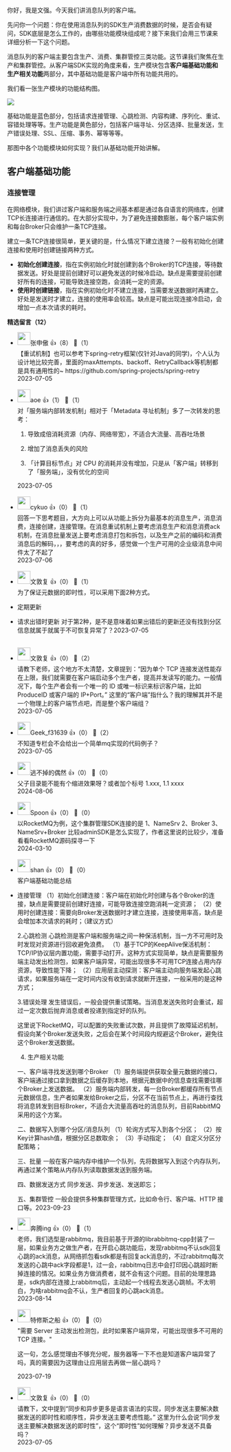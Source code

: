 你好，我是文强。今天我们讲消息队列的客户端。

先问你一个问题：你在使用消息队列的SDK生产消费数据的时候，是否会有疑问，SDK底层是怎么工作的，由哪些功能模块组成呢？接下来我们会用三节课来详细分析一下这个问题。

消息队列的客户端主要包含生产、消费、集群管控三类功能。这节课我们聚焦在生产和集群管控。从客户端SDK实现的角度来看，生产模块包含**客户端基础功能和生产相关功能**两部分，其中基础功能是客户端中所有功能共用的。

我们看一张生产模块的功能结构图。

![](https://static001.geekbang.org/resource/image/c7/61/c7b6ce167752520263ea3c404d2c6561.jpg?wh=3228x1488)

基础功能是蓝色部分，包括请求连接管理、心跳检测、内容构建、序列化、重试、容错处理等等。生产功能是黄色部分，包括客户端寻址、分区选择、批量发送，生产错误处理、SSL、压缩、事务、幂等等等。

那图中各个功能模块如何实现？我们从基础功能开始讲解。

## 客户端基础功能

### 连接管理

在网络模块，我们讲过客户端和服务端之间基本都是通过各自语言的网络库，创建TCP长连接进行通信的。在大部分实现中，为了避免连接数膨胀，每个客户端实例和每台Broker只会维护一条TCP连接。

建立一条TCP连接很简单，更关键的是，什么情况下建立连接？一般有初始化创建连接和使用时创建链接两种方式。

- **初始化创建连接**，指在实例初始化时就创建到各个Broker的TCP连接，等待数据发送。好处是提前创建好可以避免发送的时候冷启动。缺点是需要提前创建好所有的连接，可能导致连接空跑，会消耗一定的资源。
- **使用时创建链接**，指在实例初始化时不建立连接，当需要发送数据时再建立。好处是发送时才建立，连接的使用率会较高。缺点是可能出现连接冷启动，会增加一点本次请求的耗时。
<div><strong>精选留言（12）</strong></div><ul>
<li><img src="https://static001.geekbang.org/account/avatar/00/12/0a/a4/828a431f.jpg" width="30px"><span>张申傲</span> 👍（8） 💬（1）<div>【重试机制】也可以参考下spring-retry框架(仅针对Java的同学)，个人认为设计地比较完善，里面的maxAttempts、backoff、RetryCallback等机制都是具有通用性的~ https:&#47;&#47;github.com&#47;spring-projects&#47;spring-retry</div>2023-07-05</li><br/><li><img src="https://static001.geekbang.org/account/avatar/00/11/1d/de/62bfa83f.jpg" width="30px"><span>aoe</span> 👍（1） 💬（1）<div>对「服务端内部转发机制」相对于「Metadata 寻址机制」多了一次转发的思考：

1. 导致成倍消耗资源（内存、网络带宽），不适合大流量、高吞吐场景
2. 增加了消息丢失的风险
3. 「计算目标节点」对 CPU 的消耗并没有增加，只是从「客户端」转移到了「服务端」，没有优化的空间</div>2023-07-05</li><br/><li><img src="https://static001.geekbang.org/account/avatar/00/11/aa/0c/6a65f487.jpg" width="30px"><span>cykuo</span> 👍（0） 💬（1）<div>回答一下思考题目，大方向上可以从功能上拆分为最基本的消息生产，消息消费，连接创建，连接管理。在消息重试机制上要考虑消息生产和消息消费ack机制，在消息批量发送上要考虑消息打包和拆包，以及生产之前的编码和消费消息后的解码，，，要考虑的真的好多，感觉做一个生产可用的企业级消息中间件太了不起了</div>2023-07-06</li><br/><li><img src="https://static001.geekbang.org/account/avatar/00/12/3c/fa/e2990931.jpg" width="30px"><span>文敦复</span> 👍（0） 💬（1）<div>为了保证元数据的即时性，可以采用下面2种方式。
1. 定期更新
2. 请求出错时更新
对于第2种，是不是意味着如果出错后的更新还没有找到分区信息就属于就属于不可恢复异常了？</div>2023-07-05</li><br/><li><img src="https://static001.geekbang.org/account/avatar/00/12/3c/fa/e2990931.jpg" width="30px"><span>文敦复</span> 👍（0） 💬（2）<div>请教下老师，这个地方不太清楚，文章提到：“因为单个 TCP 连接发送性能存在上限，我们就需要在客户端启动多个生产者，提高并发读写的能力。一般情况下，每个生产者会有一个唯一的 ID 或唯一标识来标识客户端，比如 ProduceID 或客户端的 IP+Port。” 这里的“客户端”指什么？我的理解其并不是一个物理上的客户端节点吧，而是整个客户端组？</div>2023-07-05</li><br/><li><img src="" width="30px"><span>Geek_f31639</span> 👍（0） 💬（2）<div>不知道专栏会不会给出一个简单mq实现的代码例子？</div>2023-07-05</li><br/><li><img src="https://static001.geekbang.org/account/avatar/00/10/c2/7a/942a75d0.jpg" width="30px"><span>逃不掉的偶然</span> 👍（0） 💬（0）<div>父子目录能不能有个缩进效果呀？或者加个标号 1.xxx, 1.1 xxxx</div>2024-08-06</li><br/><li><img src="https://static001.geekbang.org/account/avatar/00/1d/e7/8e/318cfde0.jpg" width="30px"><span>Spoon</span> 👍（0） 💬（0）<div>以RocketMQ为例，这个集群管理SDK连接的是
1、NameSrv
2、Broker
3、NameSrv+Broker
比较adminSDK是怎么实现了，作者这里说的比较少，准备看看RocketMQ源码探寻一下</div>2024-03-10</li><br/><li><img src="https://static001.geekbang.org/account/avatar/00/14/28/43/5062a59b.jpg" width="30px"><span>shan</span> 👍（0） 💬（0）<div>客户端基础功能总结

1. 连接管理
（1）初始化创建连接：客户端在初始化时创建与各个Broker的连接，缺点是需要提前创建好连接，可能导致连接空跑消耗一定资源；
（2）使用时创建连接：需要向Broker发送数据时才建立连接，连接使用率高，缺点是会增加本次请求的耗时；（建议方式）

2.心跳检测
心跳检测是客户端和服务端之间一种保活机制，当一方不可用时及时发现对资源进行回收避免浪费。
（1）基于TCP的KeepAlive保活机制：TCP&#47;IP协议层内置功能，需要手动打开。这种方式实现简单，缺点是需要服务端主动发出检测包，如果客户端异常，可能出现很多不可用TCP连接占用内存资源，导致性能下降；
（2）应用层主动探测：客户端主动向服务端发起心跳请求，如果服务端在一定时间内没有收到请求就断开连接，一般采用的是这种方式；

3.错误处理
发生错误后，一般会提供重试策略。当消息发送失败时会重试，超过一定次数后抛弃消息或者投递到指定好的队列。

这里说下RocketMQ，可以配置的失败重试次数，并且提供了故障延迟机制，假设向某个Broker发送失败，之后会在某个时间段内规避这个Broker，避免往这个Broker发送数据。

4. 生产相关功能

一、客户端寻找发送到哪个Broker
（1）服务端提供获取全量元数据的接口，客户端通过接口拿到数据之后缓存到本地，根据元数据中的信息查找需要往哪个Broker上发送数据。
（2）服务端内部转发，每一台Broker都缓存所有节点元数据信息，生产者如果发给Broker之后，分区不在当前节点上，再进行查找将消息转发到目标Broker，不适合大流量高吞吐的消息队列，目前RabbitMQ采用的这个方案。


二、数据写入到哪个分区&#47;消息队列
（1）轮询方式写入到各个分区；
（2）按Key计算hash值，根据分区总数取余；
（3）手动指定；
（4）自定义分区分配策略；

三、批量
一般在客户端内存中维护一个队列，先将数据写入到这个内存队列，再通过某个策略从内存队列读取数据发送到服务端。

四、数据发送方式
同步发送、异步发送、发送即忘；

五、集群管控
一般会提供多种集群管理方式，比如命令行、客户端、HTTP 接口等。</div>2023-09-23</li><br/><li><img src="https://static001.geekbang.org/account/avatar/00/11/56/f4/8ca92aa0.jpg" width="30px"><span>奔腾ing</span> 👍（0） 💬（1）<div>老师，我们选型是rabbitmq，我目前基于开源的librabbitmq-cpp封装了一层，如果业务方之做生产者，在开启心跳功能后，发现rabbitmq不认sdk回复心跳的ack消息，从网络抓包看sdk都是有回复ack消息的，不过rabbitmq每次发送的心跳中ack字段都是1，过一会，rabbitmq日志中会打印因心跳超时断掉连接的情况。如果业务方做消费者，就不会有这个问题。目前的处理思路是，sdk内部在连接上rabbitmq后，主动起一个线程去发送心跳帧。不太明白，为啥rabbitmq会不认，生产者回复的心跳ack消息。</div>2023-08-14</li><br/><li><img src="https://static001.geekbang.org/account/avatar/00/10/4c/a0/6cfdefa6.jpg" width="30px"><span>特修斯之船</span> 👍（0） 💬（0）<div>&quot;需要 Server 主动发出检测包，此时如果客户端异常，可能出现很多不可用的 TCP 连接。&quot;

这一句，怎么感觉理由不够充分呢，服务器等一下不也是知道客户端异常了吗，真的需要因为这理由让应用层去再做一层心跳吗？
</div>2023-07-19</li><br/><li><img src="https://static001.geekbang.org/account/avatar/00/12/3c/fa/e2990931.jpg" width="30px"><span>文敦复</span> 👍（0） 💬（0）<div>请教下，文中提到“同步和异步更多是语言语法的实现，同步发送主要解决数据发送的即时性和顺序性，异步发送主要考虑性能。” 这里为什么会说“同步发送主要解决数据发送的即时性”，这个“即时性”如何理解？异步发送不具备吗？</div>2023-07-05</li><br/>
</ul>
